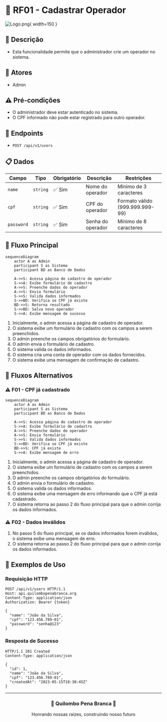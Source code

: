 # 👤 RF01 - Cadastrar Operador

![Logo.png](Logo.png){ width=150 }

## 📝 Descrição

- Esta funcionalidade permite que o administrador crie um operador no sistema.

## 👑 Atores

- Admin

## ⚠️ Pré-condições

- O administrador deve estar autenticado no sistema.
- O CPF informado não pode estar registrado para outro operador.

## 🔌 Endpoints

- `POST /api/v1/users`

## 📋 Dados

| Campo      | Tipo     | Obrigatório | Descrição         | Restrições                      |
|------------|----------|-------------|-------------------|----------------------------------|
| `name`     | `string` | ✅ Sim      | Nome do operador  | Mínimo de 3 caracteres          |
| `cpf`      | `string` | ✅ Sim      | CPF do operador   | Formato válido (999.999.999-99) |
| `password` | `string` | ✅ Sim      | Senha do operador | Mínimo de 8 caracteres          |

## 🔄 Fluxo Principal

```mermaid
sequenceDiagram
    actor A as Admin
    participant S as Sistema
    participant BD as Banco de Dados
    
    A->>S: Acessa página de cadastro de operador
    S->>A: Exibe formulário de cadastro
    A->>S: Preenche dados do operador
    A->>S: Envia formulário
    S->>S: Valida dados informados
    S->>BD: Verifica se CPF já existe
    BD->>S: Retorna resultado
    S->>BD: Salva novo operador
    S->>A: Exibe mensagem de sucesso
```

1. Inicialmente, o admin acessa a página de cadastro de operador.
2. O sistema exibe um formulário de cadastro com os campos a serem preenchidos.
3. O admin preenche os campos obrigatórios do formulário.
4. O admin envia o formulário de cadastro.
5. O sistema valida os dados informados.
6. O sistema cria uma conta de operador com os dados fornecidos.
7. O sistema exibe uma mensagem de confirmação de cadastro.

## 🔀 Fluxos Alternativos

### ⚠️ F01 - CPF já cadastrado

```mermaid
sequenceDiagram
    actor A as Admin
    participant S as Sistema
    participant BD as Banco de Dados
    
    A->>S: Acessa página de cadastro de operador
    S->>A: Exibe formulário de cadastro
    A->>S: Preenche dados do operador
    A->>S: Envia formulário
    S->>S: Valida dados informados
    S->>BD: Verifica se CPF já existe
    BD->>S: CPF já existe
    S->>A: Exibe mensagem de erro
```

1. Inicialmente, o admin acessa a página de cadastro de operador.
2. O sistema exibe um formulário de cadastro com os campos a serem preenchidos.
3. O admin preenche os campos obrigatórios do formulário.
4. O admin envia o formulário de cadastro.
5. O sistema valida os dados informados.
6. O sistema exibe uma mensagem de erro informando que o CPF já está cadastrado.
7. O sistema retorna ao passo 2 do fluxo principal para que o admin corrija os dados informados.


### ⚠️ F02 - Dados inválidos

1. No passo 5 do fluxo principal, se os dados informados forem inválidos, o sistema exibe uma mensagem de erro.
2. O sistema retorna ao passo 2 do fluxo principal para que o admin corrija os dados informados.

## 🧪 Exemplos de Uso

### Requisição HTTP
```http
POST /api/v1/users HTTP/1.1
Host: api.quilombopenabranca.org
Content-Type: application/json
Authorization: Bearer {token}

{
  "name": "João da Silva",
  "cpf": "123.456.789-01",
  "password": "senha@123"
}
```

### Resposta de Sucesso
```http
HTTP/1.1 201 Created
Content-Type: application/json

{
  "id": 1,
  "name": "João da Silva",
  "cpf": "123.456.789-01",
  "createdAt": "2023-05-15T10:30:45Z"
}
```

---

<div align="center">
  <h3>🌙 Quilombo Pena Branca 🌙</h3>
  <p>Honrando nossas raízes, construindo nosso futuro</p>
</div>

